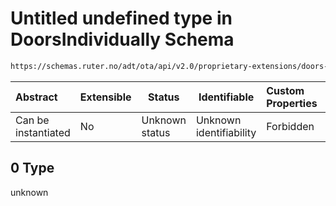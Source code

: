 # Untitled undefined type in DoorsIndividually Schema

```txt
https://schemas.ruter.no/adt/ota/api/v2.0/proprietary-extensions/doors-individually.json#/examples/0
```




| Abstract            | Extensible | Status         | Identifiable            | Custom Properties | Additional Properties | Access Restrictions | Defined In                                                                                                      |
| :------------------ | ---------- | -------------- | ----------------------- | :---------------- | --------------------- | ------------------- | --------------------------------------------------------------------------------------------------------------- |
| Can be instantiated | No         | Unknown status | Unknown identifiability | Forbidden         | Allowed               | none                | [doors-individually.json\*](../../schema/proprietary-extensions/doors-individually.json "open original schema") |

## 0 Type

unknown
